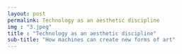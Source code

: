 ```yaml
---
layout: post
permalink: Technology as an aesthetic discipline
img : "3.jpeg"
title : "Technology as an aesthetic discipline"
sub-title: "How machines can create new forms of art"
---
```

